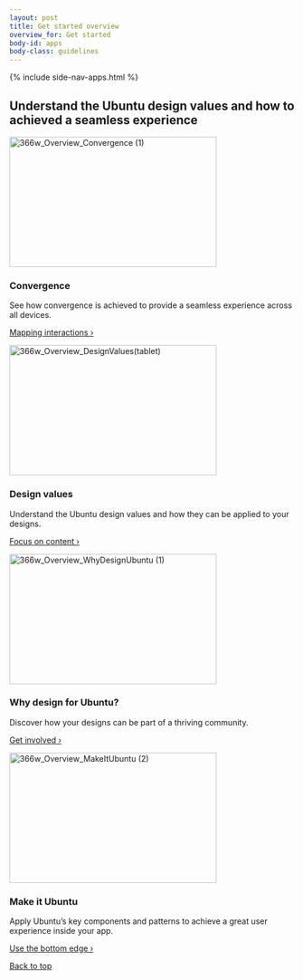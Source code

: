 ```yaml
---
layout: post
title: Get started overview
overview_for: Get started
body-id: apps
body-class: guidelines
---
```


{% include side-nav-apps.html %}

<div id="loop-guidelines" class="ten-col last-col">
  <section class="row no-padding-top no-padding-right no-padding-left">
  <div class="ten-col">
  <h2>Understand the Ubuntu design values and how to achieved a seamless experience</h2>
</div>
  <div class="ten-col">
  <div class="five-col">
  <p><img src="https://assets.ubuntu.com/v1/c0d4a6e3-366w_Overview_Convergence-1.png" alt="366w_Overview_Convergence (1)" width="366" height="230"></p>
  <h3>Convergence</h3>
  <p>See how convergence is achieved to provide a seamless experience across all devices.</p>
  <p><a href="/apps/get-started/convergence">Mapping interactions &rsaquo;</a></p>
</div>
  <div class="five-col last-col">
  <p><img src="https://assets.ubuntu.com/v1/26e0b30d-366w_Overview_DesignValuestablet.png" alt="366w_Overview_DesignValues(tablet)" width="366" height="230"></p>
  <h3>Design values</h3>
  <p>Understand the Ubuntu design values and how they can be applied to your designs.</p>
  <p><a href="/apps/get-started/design-values">Focus on content &rsaquo;</a></p>
</div>
</div>
  <div class="ten-col">
  <div class="five-col">
  <p><img src="https://assets.ubuntu.com/v1/cd978d76-366w_Overview_WhyDesignUbuntu-1.png" alt="366w_Overview_WhyDesignUbuntu (1)" width="366" height="230"></p>
  <h3>Why design for Ubuntu?</h3>
  <p>Discover how your designs can be part of a thriving community.</p>
  <p><a href="/apps/get-started/why-design-for-ubuntu">Get involved &rsaquo;</a></p>
</div>
  <div class="five-col last-col">
  <p><img src="https://assets.ubuntu.com/v1/b27d45cd-366w_Overview_MakeItUbuntu-2.png" alt="366w_Overview_MakeItUbuntu (2)" width="366" height="230"></p>
  <h3>Make it Ubuntu</h3>
  <p>Apply Ubuntu&#8217;s key components and patterns to achieve a great user experience inside your app.</p>
  <p><a href="/apps/get-started/make-it-ubuntu">Use the bottom edge &rsaquo;</a></p>
</div>
</div>
</section>
  <section class="row no-padding-right no-padding-left no-border">
  <div class="link-top not-for-small">
  <a href="#">Back to top</a>
</div>
</section>
</div>
